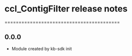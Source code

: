 # ccl_ContigFilter release notes
=========================================

0.0.0
-----
* Module created by kb-sdk init
